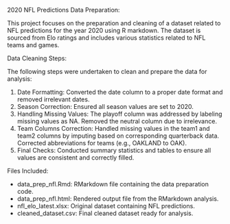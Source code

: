 2020 NFL Predictions Data Preparation:

This project focuses on the preparation and cleaning of a dataset related to NFL predictions for the year 2020 using R markdown. 
The dataset is sourced from Elo ratings and includes various statistics related to NFL teams and games.

Data Cleaning Steps:

The following steps were undertaken to clean and prepare the data for analysis:
1. Date Formatting: Converted the date column to a proper date format and removed irrelevant dates.
2. Season Correction: Ensured all season values are set to 2020.
3. Handling Missing Values:
The playoff column was addressed by labeling missing values as NA.
Removed the neutral column due to irrelevance.
4. Team Columns Correction:
Handled missing values in the team1 and team2 columns by imputing based on corresponding quarterback data.
Corrected abbreviations for teams (e.g., OAKLAND to OAK).
5. Final Checks: Conducted summary statistics and tables to ensure all values are consistent and correctly filled.

Files Included:

- data_prep_nfl.Rmd: RMarkdown file containing the data preparation code.
- data_prep_nfl.html: Rendered output file from the RMarkdown analysis.
- nfl_elo_latest.xlsx: Original dataset containing NFL predictions.
- cleaned_dataset.csv: Final cleaned dataset ready for analysis.
